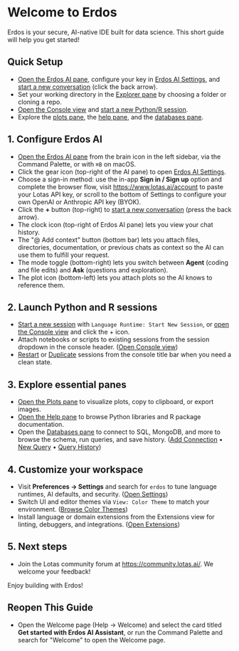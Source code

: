 # Welcome to Erdos

Erdos is your secure, AI-native IDE built for data science. This short guide will help you get started!

## Quick Setup
- [Open the Erdos AI pane](command:workbench.action.toggleErdosAi), configure your key in [Erdos AI Settings](command:erdos.ai.openSettings.viewTitle), and [start a new conversation](command:erdos.ai.newConversation) (click the back arrow).
- Set your working directory in the [Explorer pane](command:workbench.view.explorer) by choosing a folder or cloning a repo.
- [Open the Console view](command:workbench.panel.erdosConsole.focus) and [start a new Python/R session](command:erdos.languageRuntime.startNewSession).
- Explore the [plots pane](command:workbench.action.erdosPlots.openView), the [help pane](command:workbench.action.erdosHelp.showHome), and the [databases pane](command:erdosDatabaseClient).

## 1. Configure Erdos AI
- [Open the Erdos AI pane](command:workbench.action.toggleErdosAi) from the brain icon in the left sidebar, via the Command Palette, or with `⌘B` on macOS.
- Click the gear icon (top-right of the AI pane) to open [Erdos AI Settings](command:erdos.ai.openSettings.viewTitle).
- Choose a sign-in method: use the in-app **Sign in / Sign up** option and complete the browser flow, visit https://www.lotas.ai/account to paste your Lotas API key, or scroll to the bottom of Settings to configure your own OpenAI or Anthropic API key (BYOK).
- Click the **+** button (top-right) to [start a new conversation](command:erdos.ai.newConversation) (press the back arrow).
- The clock icon (top-right of Erdos AI pane) lets you view your chat history.
- The "@ Add context" button (bottom bar) lets you attach files, directories, documentation, or previous chats as context so the AI can use them to fulfill your request.
- The mode toggle (bottom-right) lets you switch between **Agent** (coding and file edits) and **Ask** (questions and exploration).
- The plot icon (bottom-left) lets you attach plots so the AI knows to reference them.

## 2. Launch Python and R sessions
- [Start a new session](command:erdos.languageRuntime.startNewSession) with `Language Runtime: Start New Session`, or [open the Console view](command:workbench.panel.erdosConsole.focus) and click the + icon.
- Attach notebooks or scripts to existing sessions from the session dropdown in the console header. ([Open Console view](command:workbench.panel.erdosConsole.focus))
- [Restart](command:workbench.action.erdosConsole.restartSession) or [Duplicate](command:erdos.languageRuntime.duplicateSession) sessions from the console title bar when you need a clean state.

## 3. Explore essential panes
- [Open the Plots pane](command:workbench.action.erdosPlots.openView) to visualize plots, copy to clipboard, or export images.
- [Open the Help pane](command:workbench.action.erdosHelp.showHome) to browse Python libraries and R package documentation.
- Open the [Databases pane](command:erdosDatabaseClient) to connect to SQL, MongoDB, and more to browse the schema, run queries, and save history. ([Add Connection](command:erdos.database.addConnection) • [New Query](command:erdos.database.newQuery) • [Query History](command:erdos.database.openHistory))

## 4. Customize your workspace
- Visit **Preferences → Settings** and search for `erdos` to tune language runtimes, AI defaults, and security. ([Open Settings](command:workbench.action.openSettings?%5B%7B%22query%22%3A%22erdos%22%7D%5D))
- Switch UI and editor themes via `View: Color Theme` to match your environment. ([Browse Color Themes](command:workbench.action.selectTheme))
- Install language or domain extensions from the Extensions view for linting, debuggers, and integrations. ([Open Extensions](command:workbench.view.extensions))

## 5. Next steps
- Join the Lotas community forum at <https://community.lotas.ai/>. We welcome your feedback!

Enjoy building with Erdos!

## Reopen This Guide
- Open the Welcome page (Help → Welcome) and select the card titled **Get started with Erdos AI Assistant**, or run the Command Palette and search for "Welcome" to open the Welcome page.
